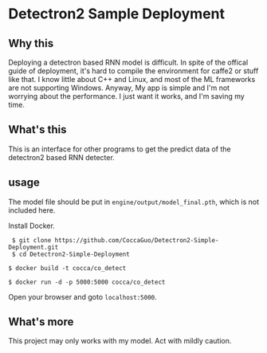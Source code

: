 # Detectron2 Sample Deployment
## Why this
Deploying a detectron based RNN model is difficult. In spite of the offical guide of deployment, it's hard to compile the environment for caffe2 or stuff like that. I know little about C++ and Linux, and most of the ML frameworks are not supporting Windows.
Anyway, My app is simple and I'm not worrying about the performance. I just want it works, and I'm saving my time.
## What's this
This is an interface for other programs to get the predict data of the detectron2 based RNN detecter.
## usage
The model file should be put in `engine/output/model_final.pth`, which is not included here.

Install Docker. 
```shell
 $ git clone https://github.com/CoccaGuo/Detectron2-Simple-Deployment.git
 $ cd Detectron2-Simple-Deployment
 ```

```shell
$ docker build -t cocca/co_detect
```

```shell
$ docker run -d -p 5000:5000 cocca/co_detect
```

Open your browser and goto `localhost:5000`.

## What's more
This project may only works with my model. Act with mildly caution.
